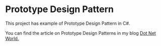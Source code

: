 # Prototype Design Pattern

<p>This project has example of Prototype Design Pattern in C#.</p>
<p>You can find the article on Prototype Design Patterns in my blog <a href='https://manish4dotnet.blogspot.com/2023/12/design-pattern-creational-pattern.html'>Dot Net World.</a></p>
